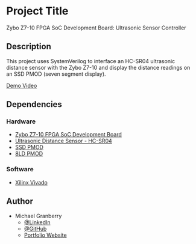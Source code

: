 # Project Title

Zybo Z7-10 FPGA SoC Development Board:  Ultrasonic Sensor Controller

## Description

This project uses SystemVerilog to interface an HC-SR04 ultrasonic distance sensor with the Zybo Z7-10 and display the distance readings on an SSD PMOD (seven segment display).

[Demo Video](https://youtu.be/ovZSUVAvq5Y)

## Dependencies

### Hardware

* [Zybo Z7-10 FPGA SoC Development Board](https://digilent.com/shop/zybo-z7-zynq-7000-arm-fpga-soc-development-board/?gad_source=1&gclid=Cj0KCQiAkeSsBhDUARIsAK3tiedDBNo96Tg5VWCeuEqzXgPKJSFg8GQ0qwLCV-v5TlTKltLerrQGLDkaAjBgEALw_wcB)
* [Ultrasonic Distance Sensor - HC-SR04](https://www.sparkfun.com/products/15569)
* [SSD PMOD](https://digilent.com/shop/pmod-ssd-seven-segment-display/)
* [8LD PMOD](https://digilent.com/shop/pmod-8ld-eight-high-brightness-leds/)

### Software

* [Xilinx Vivado](https://www.xilinx.com/products/design-tools/vivado.html)

## Author

* Michael Granberry
    * [@LinkedIn](https://www.linkedin.com/in/michaelgranberryii/)
    * [@GitHub](https://github.com/michaelgranberryii)
    * [Portfolio Website](https://www.michaelgranberryii.com/)

